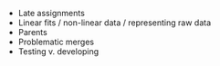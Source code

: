 - Late assignments
- Linear fits / non-linear data / representing raw data
- Parents
- Problematic merges
- Testing v. developing

